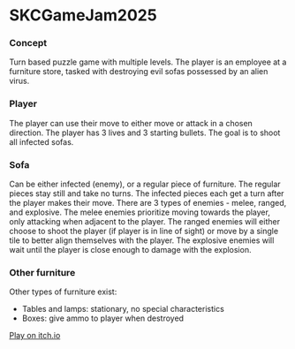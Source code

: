 # SKCGameJam2025
### Concept
Turn based puzzle game with multiple levels. The player is an employee at a furniture store, tasked with destroying evil sofas possessed by an alien virus.
### Player
The player can use their move to either move or attack in a chosen direction. The player has 3 lives and 3 starting bullets. The goal is to shoot all infected sofas.
### Sofa
Can be either infected (enemy), or a regular piece of furniture. The regular pieces stay still and take no turns. The infected pieces each get a turn after the player makes their move. There are 3 types of enemies - melee, ranged, and explosive. The melee enemies prioritize moving towards the player, only attacking when adjacent to the player. The ranged enemies will either choose to shoot the player (if player is in line of sight) or move by a single tile to better align themselves with the player. The explosive enemies will wait until the player is close enough to damage with the explosion.
### Other furniture
Other types of furniture exist:
- Tables and lamps: stationary, no special characteristics
- Boxes: give ammo to player when destroyed

[Play on itch.io](https://byk27.itch.io/fauxtelja)
